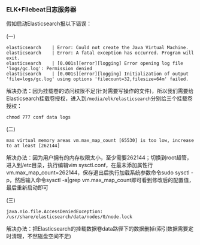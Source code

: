### ELK+Filebeat日志服务器

假如启动Elasticsearch报以下错误：

(一)
```
elasticsearch    | Error: Could not create the Java Virtual Machine.
elasticsearch    | Error: A fatal exception has occurred. Program will exit.
elasticsearch    | [0.001s][error][logging] Error opening log file 'logs/gc.log': Permission denied
elasticsearch    | [0.001s][error][logging] Initialization of output 'file=logs/gc.log' using options 'filecount=32,filesize=64m' failed.
```
解决办法：因为挂载卷的访问权限不足(针对需要写操作的文件)，所以我们需要给Elasticsearch挂载卷授权，进入到`/media/elk/elasticsearch`分别给三个挂载卷授权：
```
chmod 777 conf data logs
``` 

(二)
```
max virtual memory areas vm.max_map_count [65530] is too low, increase to at least [262144]
```
解决办法：因为用户拥有的内存权限太小，至少需要262144；切换到root超管，进入到/etc目录，执行编辑vim sysctl.conf，在最末添加属性行vm.max_map_count=262144，保存退出后执行加载系统参数命令sudo sysctl -p，然后输入命令sysctl -a|grep vm.max_map_count即可看到修改后的配置值，最后重新启动即可

(三)
```
java.nio.file.AccessDeniedException: /usr/share/elasticsearch/data/nodes/0/node.lock
```
解决办法：把Elasticsearch的挂载数据卷data路径下的数据删掉(索引数据需要定时清理，不然磁盘空间不足)
